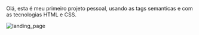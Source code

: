 Olá, esta é meu primeiro projeto pessoal, usando as tags semanticas e com as tecnologias HTML e CSS.

![landing_page](https://user-images.githubusercontent.com/101153930/176021537-113a0258-e176-406f-ae70-f4c97f12b5b9.png)
